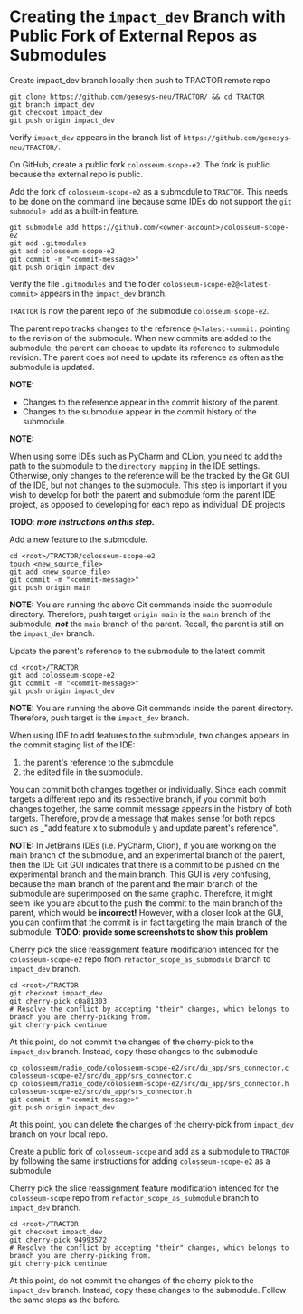 # Creating the `impact_dev` Branch with Public Fork of External Repos as Submodules

Create impact_dev branch locally then push to TRACTOR remote repo

```
git clone https://github.com/genesys-neu/TRACTOR/ && cd TRACTOR
git branch impact_dev
git checkout impact_dev
git push origin impact_dev
```

Verify `impact_dev` appears in the branch list of `https://github.com/genesys-neu/TRACTOR/`.

On GitHub, create a public fork `colosseum-scope-e2`. The fork is public because the external repo is public.

Add the fork of `colosseum-scope-e2` as a submodule to `TRACTOR`. This needs to be done on the command line because
some IDEs do not support the `git submodule add` as a built-in feature.

```
git submodule add https://github.com/<owner-account>/colosseum-scope-e2
git add .gitmodules
git add colosseum-scope-e2
git commit -m "<commit-message>"
git push origin impact_dev
```

Verify the file `.gitmodules` and the folder `colosseum-scope-e2@<latest-commit>` appears in the `impact_dev` branch.

`TRACTOR` is now the parent repo of the submodule `colosseum-scope-e2`.

The parent repo tracks changes to
the reference `@<latest-commit.` pointing to the revision of the submodule. When new commits are added to the
submodule, the parent can choose to update its reference to submodule revision. The parent does not need to update
its reference as often as the submodule is updated.

**NOTE:**

- Changes to the reference appear in the commit history of the parent.
- Changes to the submodule appear in the commit history of the submodule.

**NOTE:**

When using some IDEs such as PyCharm and CLion, you need to add the path to the submodule to the `directory mapping`
in the IDE settings. Otherwise, only changes to the reference will be the tracked by the Git GUI of the IDE, but not
changes to the submodule. This step is important if you wish to develop for both the parent and submodule form the
parent IDE project, as opposed to developing for each repo as individual IDE projects

**TODO**: **_more instructions on this step._**

Add a new feature to the submodule.

```
cd <root>/TRACTOR/colosseum-scope-e2
touch <new_source_file>
git add <new_source_file>
git commit -m "<commit-message>"
git push origin main
```

**NOTE:**
You are running the above Git commands inside the submodule directory. Therefore, push target `origin main` is the
`main`
branch of the submodule, **_not_** the `main` branch of the parent. Recall, the parent is still on the `impact_dev`
branch.

Update the parent's reference to the submodule to the latest commit

```
cd <root>/TRACTOR
git add colosseum-scope-e2
git commit -m "<commit-message>"
git push origin impact_dev
```

**NOTE:**
You are running the above Git commands inside the parent directory. Therefore, push target is the
`impact_dev` branch.

When using IDE to add features to the submodule, two changes appears in the commit staging list of the IDE:

1. the parent's reference to
   the submodule
2. the edited file in the submodule.

You can commit both changes together or individually.
Since each commit targets a different repo and its respective branch, if you commit both changes together, the same
commit message appears in the history of both targets. Therefore, provide a message that makes sense for both
repos such as _"add feature
x to
submodule y and update parent's reference".

**NOTE:** 
In JetBrains IDEs (i.e. PyCharm, Clion), if you are working on the main branch of the submodule, and an experimental 
branch of the parent, then the IDE Git GUI indicates that there is a commit to be pushed on the experimental branch 
and the main branch. This GUI is very confusing, because the main branch of the parent and the main branch of the 
submodule are superimposed on the same graphic. Therefore, it might seem like you are about to the push the commit 
to the main branch of the parent, which would be **incorrect!** However, with a closer look at the GUI, you can 
confirm that the commit is in fact targeting the main branch of the submodule. **TODO: provide some screenshots to 
show this problem**

Cherry pick the slice reassignment feature modification intended for the `colosseum-scope-e2` repo from 
`refactor_scope_as_submodule` branch to `impact_dev` branch.

```
cd <root>/TRACTOR
git checkout impact_dev
git cherry-pick c0a81303
# Resolve the conflict by accepting "their" changes, which belongs to branch you are cherry-picking from. 
git cherry-pick continue
```
At this point, do not commit the changes of the cherry-pick to the `impact_dev` branch. Instead, copy these changes 
to the submodule

```
cp colosseum/radio_code/colosseum-scope-e2/src/du_app/srs_connector.c colosseum-scope-e2/src/du_app/srs_connector.c
cp colosseum/radio_code/colosseum-scope-e2/src/du_app/srs_connector.h colosseum-scope-e2/src/du_app/srs_connector.h
git commit -m "<commit-message>"
git push origin impact_dev
```
At this point, you can delete the changes of the cherry-pick from `impact_dev` branch on your local repo.

Create a public fork of `colosseum-scope` and add as a submodule to `TRACTOR` by following the same instructions for
adding `colosseum-scope-e2` as a submodule

Cherry pick the slice reassignment feature modification intended for the `colosseum-scope` repo from
`refactor_scope_as_submodule` branch to `impact_dev` branch.

```
cd <root>/TRACTOR
git checkout impact_dev
git cherry-pick 94993572
# Resolve the conflict by accepting "their" changes, which belongs to branch you are cherry-picking from. 
git cherry-pick continue
```
At this point, do not commit the changes of the cherry-pick to the `impact_dev` branch. Instead, copy these changes
to the submodule. Follow the same steps as the before. 

